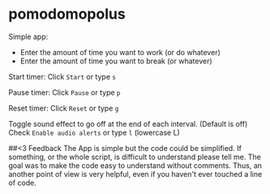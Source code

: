 # pomodomopolus
Simple app: 
* Enter the amount of time you want to work (or do whatever)
* Enter the amount of time you want to break (or whatever)

Start timer: Click `Start` or type `s`

Pause timer: Click `Pause` or type `p` 

Reset timer: Click `Reset` or type `g`

Toggle sound effect to go off at the end of each interval. (Default is off)
Check `Enable audio alerts` or type `l` (lowercase L)

##<3 Feedback
The App is simple but the code could be simplified.
If something, or the whole script, is difficult to understand please tell me.
The goal was to make the code easy to understand without comments.
Thus, an another point of view is very helpful, even if you haven't ever touched a line of code. 
